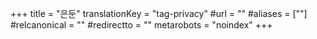 +++
title = "은둔"
translationKey = "tag-privacy"
#url = ""
#aliases = [""]
#relcanonical = ""
#redirectto = ""
metarobots = "noindex"
+++
